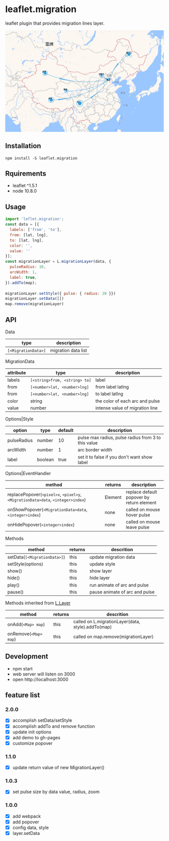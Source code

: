 # leaflet.migration
leaflet plugin that provides migration lines layer.

![alt text](public/example.jpg)

## Installation
```
npm install -S leaflet.migration
```

## Rquirements
- leaflet ^1.5.1
- node 10.8.0

## Usage

```javascript
import 'leflet.migration';
const data = [{
  labels: ['from', 'to'],
  from: [lat, lng],
  to: [lat, lng],
  color: '',
  value: ''
}];
const migrationLayer = L.migrationLayer(data, {
  pulseRadius: 10,
  arcWidth: 1,
  label: true,
}).addTo(map);

migrationLayer.setStyle({ pulse: { radius: 20 }})
migrationLayer.setData([])
map.remove(migrationLayer)
```

## API

Data

type|description
--|--
`[<MigrationData>]`| migration data list

MigrationData

attribute|type|description
--|--|--
labels|`[<string>from, <string> to]`|label
from|`[<number>lat, <number>lng]`|from label latlng
from|`[<number>lat, <number>lng]`|to label latlng
color|string|the color of each arc and pulse
value|number|intense value of migration line

Options|Style

option|type|default|description
--|--|--|--
pulseRadius|number|10|pulse max radius, pulse radius from 3 to this value
arcWidth|number|1|arc border width
label|boolean|true|set it to false if you don't want show label

Options|EventHandler

method|returns|description
--|--|--
replacePopover(`<pixel>x`, `<pixel>y`, `<MigrationData>data`, `<integer>index`)|Element|replace default popover by return element
onShowPopover(`<MigrationData>data`, `<integer>index`)|none|called on mouse hover pulse
onHidePopover(`<integer>index`)|none|called on mouse leave pulse

Methods

method|returns|descrition
--|--|--
setData(`[<MigrationData>]`)|this|update migration data
setStyle(options)|this|update style
show()|this|show layer
hide()|this|hide layer
play()|this|run animate of arc and pulse
pause()|this|pause animate of arc and pulse

Methods inherited from [L.Layer](https://leafletjs.com/reference-1.5.0.html#layer)

method|returns|descrition
--|--|--
onAdd(`<Map> map`)|this|called on L.migrationLayer(data, style).addTo(map)
onRemove(`<Map> map`)|this|called on map.remove(migrationLayer)

## Development
- npm start
- web server will listen on 3000
- open http://localhost:3000

## feature list
### 2.0.0
- [x] accomplish setData/setStyle
- [x] accomplish addTo and remove function
- [x] update init options
- [x] add demo to gh-pages
- [x] customize popover

### 1.1.0
- [x] update return value of new MigrationLayer()

### 1.0.3
- [x] set pulse size by data value, radius, zoom

### 1.0.0
- [x] add webpack
- [x] add popover
- [x] config data, style
- [x] layer.setData
